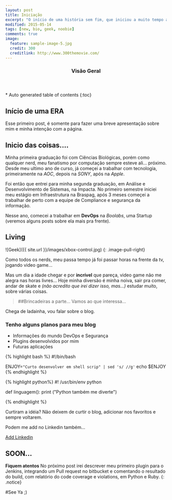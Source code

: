 ```yaml
---
layout: post
title: Iniciação
excerpt: "O início de uma história sem fim, que iniciou a muito tempo atrás, mas que tem seu fim bem distante aos olhos humanos."
modified: 2015-05-14
tags: [new, bio, geek, noobie]
comments: true
image:
  feature: sample-image-5.jpg
  credit: 300
  creditlink: http://www.300themovie.com/
---
```


<section id="table-of-contents" class="toc">
  <header>
    <h3>Visão Geral</h3>
  </header>
<div id="drawer" markdown="1">
*  Auto generated table of contents
{:toc}
</div>
</section><!-- /#table-of-contents -->

## Início de uma ERA

Esse primeiro post, é somente para fazer uma breve apresentação sobre mim e minha intenção com a página.

## Inicio das coisas....

Minha primeira graduação foi com Ciências Biológicas, porém como qualquer nerd, meu fanatismo por computação sempre esteve ali... próximo. Desde meu ultimo ano de curso, já começei a trabalhar com tecnologia, primeiramente na *AOC*, depois na *SONY*, após na *Apple*.

Foi então que entrei para minha segunda graduação, em Análise e Desenvolvimento de Sistemas, na Impacta.
No primeiro semestre iniciei meu estágio em Infraestrutura na Braspag, após 3 meses começei a trabalhar de perto com a equipe de Compliance e segurança da informação. 

Nesse ano, comecei a trabalhar em **DevOps** na *Boolabs*, uma Startup (veremos alguns posts sobre ela mais pra frente).

## Living

![Geek]({{ site.url }}/images/xbox-control.jpg)
{: .image-pull-right}

Como todos os nerds, meu passa tempo já foi passar horas na frente da tv, jogando video game...

Mas um dia a idade chegar e por **incrível** que pareça, video game não me alegra nas horas livres... Hoje minha diversão é minha noiva, sair pra comer, andar de skate e *(não acredito que irei dizer isso, mas...)* estudar muito, sobre várias coisas.

 
> ##Brincadeiras a parte... Vamos ao que interessa...

Chega de ladainha, vou falar sobre o blog.

### Tenho alguns planos para meu blog

* Informações do mundo DevOps e Segurança
* Plugins desenvolvidos por mim
* Futuras aplicações

{% highlight bash %}
#!/bin/bash

ENJOY=`"Curto desenvolver em shell scrip" | sed 's/ //g'`
echo $ENJOY
{% endhighlight %}

{% highlight python%}
#! /usr/bin/env python

def linguagem():
  print ("Python também me diverte")

{% endhighlight %}

Curtiram a idéia? Não deixem de curtir o blog, adicionar nos favoritos e sempre voltarem. 

Podem me add no Linkedin também...

<a href="https://br.linkedin.com/in/icarobichir" class="btn btn-success">Add Linkedin</a>


## SOON...

**Fiquem atentos** No próximo post irei descrever meu primeiro plugin para o Jenkins, integrando um Pull request no bitbucket e comentando o resultado do build, com relatório do code coverage e violations, em Python e Ruby.
{: .notice}

#See Ya ;)
